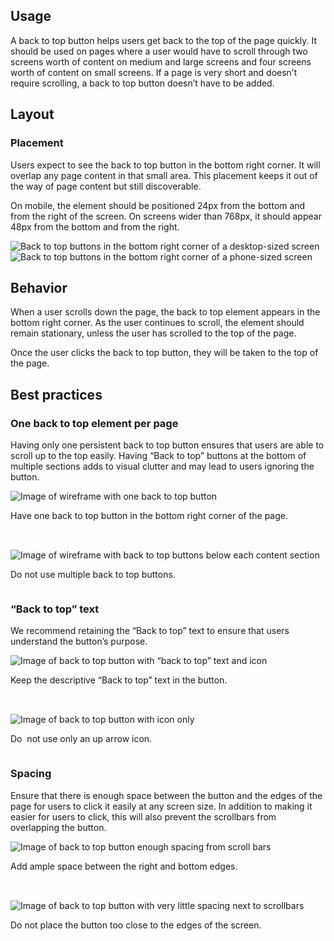 <script type="module" src="{{ '/assets/javascript/elements/uxdot-best-practice.js' | url }}"></script>

<style>
  .grid {
    display: grid;
    grid-template-columns: 1fr;
    gap: var(--rh-space-2xl, 32px);
  }

  @container (min-width: 567px) {
    .grid {
      grid-template-columns: 1fr 1fr;
    }
  }
</style>

## Usage

A back to top button helps users get back to the top of the page quickly. It should be used on pages where a user would have to scroll through two screens worth of content on medium and large screens and four screens worth of content on small screens. If a page is very short and doesn’t require scrolling, a back to top button doesn’t have to be added.

## Layout

### Placement

Users expect to see the back to top button in the bottom right corner. It will overlap any page content in that small area. This placement keeps it out of the way of page content but still discoverable.

On mobile, the element should be positioned 24px from the bottom and from the right of the screen. On screens wider than 768px, it should appear 48px from the bottom and from the right.

<uxdot-example variant="full" width-adjustment="1000px" no-border alignment="left">
  <img src="{{ '../back-to-top-placement-desktop.jpg' | url }}" alt="Back to top buttons in the bottom right corner of a desktop-sized screen" slot="image">
</uxdot-example>


<uxdot-example variant="full" width-adjustment="320px" no-border alignment="left">
  <img src="{{ '../back-to-top-placement-phone.jpg' | url }}" alt="Back to top buttons in the bottom right corner of a phone-sized screen" slot="image">  
</uxdot-example>

## Behavior

When a user scrolls down the page, the back to top element appears in the bottom right corner. As the user continues to scroll, the element should remain stationary, unless the user has scrolled to the top of the page.

Once the user clicks the back to top button, they will be taken to the top of the page.

## Best practices

### One back to top element per page

Having only one persistent back to top button ensures that users are able to scroll up to the top easily. Having “Back to top” buttons at the bottom of multiple sections adds to visual clutter and may lead to users ignoring the button.

<div class="grid">
  <uxdot-best-practice variant="do">
    <uxdot-example slot="image" variant="full" no-border alignment="left" width-adjustment="468px">
      <img src="../one-back-to-top-do.svg" alt="Image of wireframe with one back to top button">
    </uxdot-example>
    <p>Have one back to top button in the bottom right corner of the page.</p>
  </uxdot-best-practice>
  <uxdot-best-practice variant="dont">
    <uxdot-example slot="image" variant="full" no-border alignment="left" width-adjustment="468px">
      <img src="../one-back-to-top-dont.svg" alt="Image of wireframe with back to top buttons below each content section">
    </uxdot-example>
    <p>Do not use multiple back to top buttons.</p>
  </uxdot-best-practice>
</div>

### “Back to top” text

We recommend retaining the “Back to top” text to ensure that users understand the button’s purpose.

<div class="grid">
  <uxdot-best-practice variant="do">
    <uxdot-example slot="image" variant="full" width-adjustment="90px" no-border alignment="left">
      <img src="../back-to-top.svg" alt="Image of back to top button with “back to top” text and icon">
    </uxdot-example>
    <p>Keep the descriptive “Back to top” text in the button.</p>
  </uxdot-best-practice>
  <uxdot-best-practice variant="dont">
    <uxdot-example slot="image" variant="full" width-adjustment="24px" no-border alignment="left">
      <img src="../back-to-top-icon-only.svg" alt="Image of back to top button with icon only" >
    </uxdot-example>
    <p>Do  not use only an up arrow icon.</p>
  </uxdot-best-practice>
</div>

### Spacing

Ensure that there is enough space between the button and the edges of the page for users to click it easily at any screen size. In addition to making it easier for users to click, this will also prevent the scrollbars from overlapping the button.

<div class="grid">
  <uxdot-best-practice variant="do">
    <uxdot-example slot="image" variant="full" no-border alignment="left" width-adjustment="356px">
      <img src="../back-to-top-spacing-do.svg" alt="Image of back to top button enough spacing from scroll bars">
    </uxdot-example>
    <p>Add ample space between the right and bottom edges.</p>
  </uxdot-best-practice>
  <uxdot-best-practice variant="dont">
    <uxdot-example slot="image" variant="full" no-border alignment="left" width-adjustment="356px">
      <img src="../back-to-top-spacing-dont.svg" alt="Image of back to top button with very little spacing next to scrollbars">
    </uxdot-example>
    <p>Do not place the button too close to the edges of the screen.</p>
  </uxdot-best-practice>
</div>

